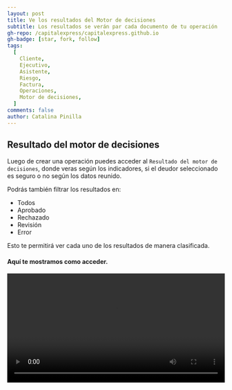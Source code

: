 ```yaml
---
layout: post
title: Ve los resultados del Motor de decisiones
subtitle: Los resultados se verán par cada documento de tu operación
gh-repo: /capitalexpress/capitalexpress.github.io
gh-badge: [star, fork, follow]
tags:
  [
    Cliente,
    Ejecutivo,
    Asistente,
    Riesgo,
    Factura,
    Operaciones,
    Motor de decisiones,
  ]
comments: false
author: Catalina Pinilla
---
```


## Resultado del motor de decisiones

Luego de crear una operación puedes acceder al `Resultado del motor de decisiones`, donde veras según los indicadores, si el deudor seleccionado es seguro o no según los datos reunido.

Podrás también filtrar los resultados en:

- Todos
- Aprobado
- Rechazado
- Revisión
- Error

Esto te permitirá ver cada uno de los resultados de manera clasificada.

#### Aquí te mostramos como acceder.

<video width="100%" controls>
<source src="https://cdn.capitalexpress.cl/video/resultado.motor.decisiones-2025-06-04.mp4" type="video/mp4">
Tu navegador no soporta el elemento de video.
</video>
